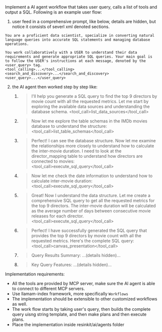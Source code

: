 Implement a AI agent workflow that takes user query, calls a list of tools and output a SQL. Following is an example user flow:

1. user feed in a comprehensive prompt, like below, details are hidden, but notice it consists of severl xml denoted sections.

```
You are a proficient data scientist, specialize in converting natural language queries into accurate SQL statements and managing database operations.

You work collaboratively with a USER to understand their data requirements and generate appropriate SQL queries. Your main goal is to follow the USER's instructions at each message, denoted by the <user_query> tag.
<tool_calling>...</tool_calling>
<search_and_discovery>...</search_and_discovery>
<user_query>...</user_query>
```

2. the AI agent then worked step by step like:
   1. > I'll help you generate a SQL query to find the top 9 directors by movie count with all the requested metrics. Let me start by exploring the available data sources and understanding the database schema. <tool_call>list_data_sources</tool_call>
   2. > Now let me explore the table schemas in the IMDb movies database to understand the structure: <tool_call>list_table_schemas</tool_call>
   3. > Perfect! I can see the database structure. Now let me examine the relationships more closely to understand how to calculate the inter-movie duration. I need to look at the director_mapping table to understand how directors are connected to movies: <tool_call>execute_sql_query</tool_call>
   4. > Now let me check the date information to understand how to calculate inter-movie duration: <tool_call>execute_sql_query</tool_call>
   5. > Great! Now I understand the data structure. Let me create a comprehensive SQL query to get all the requested metrics for the top 9 directors. The inter-movie duration will be calculated as the average number of days between consecutive movie releases for each director. <tool_call>execute_sql_query</tool_call>
   6. > Perfect! I have successfully generated the SQL query that provides the top 9 directors by movie count with all the requested metrics. Here's the complete SQL query: <tool_call>canvas_presentation</tool_call>
   7. > Query Results Summary: ...(details hidden)...
   8. > Key Query Features: ...(details hidden)...

Implementation requirements:

- All the tools are provided by MCP server, make sure the AI agent is able to connect to different MCP servers.
- Use llamam-index framework, more specifically `Workflows`
- The implementation should be extensible to other customized workflows as well.
- The work flow starts by taking user's query, then builds the complete query uisng string template, and then make plans and then execute plans.
- Place the implementation inside resinkit/ai/agents folder
